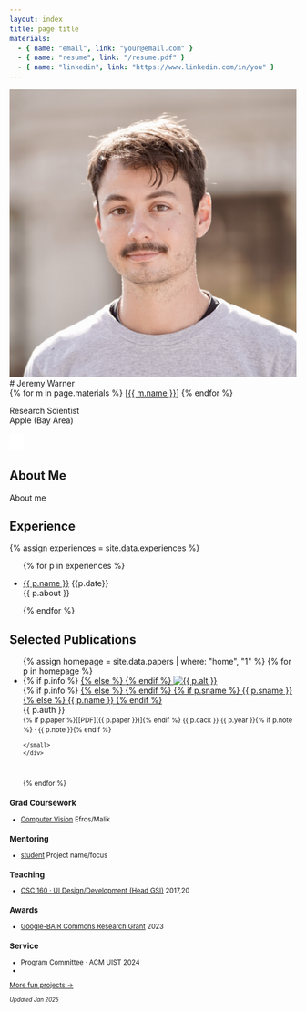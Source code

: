 ```yaml
---
layout: index
title: page title
materials:
  - { name: "email", link: "your@email.com" }
  - { name: "resume", link: "/resume.pdf" }
  - { name: "linkedin", link: "https://www.linkedin.com/in/you" }
---
```


[bair-grant]: https://bcommons.berkeley.edu/
[c160]: https://www2.eecs.berkeley.edu/Courses/CS160/


<div markdown="1" class="left-column">
<a href="/">
<img id="prof" src="/assets/img/yearsix.jpg">
</a>
# Jeremy Warner

<div class="materials">
  {% for m in page.materials %}
  <span> [<a rel="noopener noreferrer" target="_blank" href="{{ m.link }}">{{ m.name }}</a>] </span>
  {% endfor %}
</div>

Research Scientist
<br>
Apple (Bay Area)

<img style="max-width: 25px;" src="/assets/img/apple-logo.png">

</div><!-- end left -->

<div markdown="1" class="right-column">

## About Me

About me

## Experience

{% assign experiences = site.data.experiences %}

<ul>

{% for p in experiences %}

<li>
    <a href="{{ p.link }}">{{ p.name }}</a>
    <ra>{{p.date}}</ra>
    <br/>
    <span class="gray">{{ p.about }}</span>
</li>

{% endfor %}

</ul>

## Selected Publications

<ul class="v-margin image-list">
{% assign homepage = site.data.papers | where: "home", "1" %}
{% for p in homepage %}

<li>
    {% if p.info %}
    <a class="image" href="{{ p.info }}">
    {% else %}
    <a class="image" href="{{ p.paper }}">
    {% endif %}
    <img src="/assets/img/{{ p.image }}" alt="{{ p.alt }}"/>
    </a>
    <div class="details">
    {% if p.info %}
    <a href="{{ p.info }}">
    {% else %}
    <a href="{{ p.paper }}">
    {% endif %}
    {% if p.sname %}
    {{ p.sname }}
    {% else %}
    {{ p.name }}
    {% endif %}
    </a>
    <br/>
    <span class="p-auth">{{ p.auth }}</span>
    <br/>
    <small class="materials" markdown="1">
    {% if p.paper %}<span>[[PDF]({{ p.paper }})]</span>{% endif %}
    <span>{{ p.cack }} {{ p.year }}{% if p.note %} · {{ p.note }}{% endif %}</span>

    </small>
    </div>

</li>
<br/>

{% endfor %}

</ul>


### Grad Coursework

- [Computer Vision](https://cs280-berkeley.github.io/) <ra>Efros/Malik</ra>


### Mentoring

- [student](https://www.linkedin.com/) <ra class="skill">Project name/focus</ra>


### Teaching

- [CSC 160 · UI Design/Development (Head GSI)][c160] <ra>2017,20</ra>


### Awards

- [Google-BAIR Commons Research Grant][bair-grant] <ra>2023</ra>


### Service

- Program Committee · ACM UIST <ra class="skill">2024</ra>
- 

[More fun projects →](/bonus)

<small><i>Updated Jan 2025</i></small>

</div><!-- end right -->
